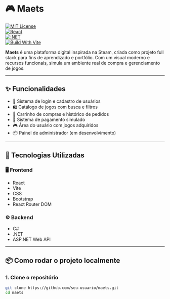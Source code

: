 # 🎮 Maets 
[![MIT License](https://img.shields.io/badge/license-MIT-green.svg)](./LICENSE)  
[![React](https://img.shields.io/badge/frontend-react-blue)](https://reactjs.org)  
[![.NET](https://img.shields.io/badge/backend-.NET-512BD4?logo=dotnet&logoColor=white)](https://dotnet.microsoft.com/)  
[![Build With Vite](https://img.shields.io/badge/build%20with-vite-646CFF)](https://vitejs.dev)

**Maets** é uma plataforma digital inspirada na Steam, criada como projeto full stack para fins de aprendizado e portfólio. Com um visual moderno e recursos funcionais, simula um ambiente real de compra e gerenciamento de jogos.

---

## ✨ Funcionalidades

- 🔐 Sistema de login e cadastro de usuários
- 🛍️ Catálogo de jogos com busca e filtros
- 🛒 Carrinho de compras e histórico de pedidos
- 🧾 Sistema de pagamento simulado
- 🎮 Área do usuário com jogos adquiridos
- 📦 Painel de administrador (em desenvolvimento)

---

## 🧰 Tecnologias Utilizadas

### 🖥️ Frontend

- React
- Vite
- CSS
- Bootstrap
- React Router DOM

### ⚙️ Backend

- C#
- .NET
- ASP.NET Web API

---

## 📦 Como rodar o projeto localmente

### 1. Clone o repositório

```bash
git clone https://github.com/seu-usuario/maets.git
cd maets
```

